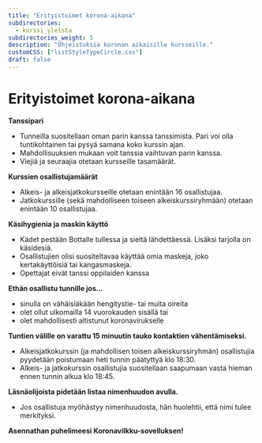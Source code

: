 ```yaml
---
title: "Erityistoimet korona-aikana"
subdirectories:
  - kurssi_yleista
subdirectories_weight: 5
description: "Ohjeistuksia koronan aikaisille kursseille."
customCSS: ["listStyleTypeCircle.css"]
draft: false
---
```


# Erityistoimet korona-aikana

**Tanssipari**

  - Tunneilla suositellaan oman parin kanssa tanssimista. Pari voi olla tuntikohtainen tai pysyä samana koko kurssin ajan.
  - Mahdollisuuksien mukaan voit tanssia vaihtuvan parin kanssa.
  - Viejiä ja seuraajia otetaan kursseille tasamäärät.

**Kurssien osallistujamäärät**

  - Alkeis- ja alkeisjatkokursseille otetaan enintään 16 osallistujaa.
  - Jatkokurssille (sekä mahdolliseen toiseen alkeiskurssiryhmään) otetaan enintään 10 osallistujaa.

**Käsihygienia ja maskin käyttö**

  - Kädet pestään Bottalle tullessa ja sieltä lähdettäessä. Lisäksi tarjolla on käsidesiä.
  - Osallistujien olisi suositeltavaa käyttää omia maskeja, joko kertakäyttöisiä tai kangasmaskeja.
  - Opettajat eivät tanssi oppilaiden kanssa

**Ethän osallistu tunnille jos...**

  - sinulla on vähäisiäkään hengitystie- tai muita oireita 
  - olet ollut ulkomailla 14 vuorokauden sisällä tai
  - olet mahdollisesti altistunut koronavirukselle 

**Tuntien välille on varattu 15 minuutin tauko kontaktien vähentämiseksi.**

  - Alkeisjatkokurssin (ja mahdollisen toisen alkeiskurssiryhmän) osallistujia pyydetään poistumaan heti tunnin päätyttyä klo 18:30.
  - Alkeis- ja jatkokurssin osallistujia suositellaan saapumaan vasta hieman ennen tunnin alkua klo 18:45.

**Läsnäolijoista pidetään listaa nimenhuudon avulla.** 

  - Jos osallistuja myöhästyy nimenhuudosta, hän huolehtii, että nimi tulee merkityksi.

**Asennathan puhelimeesi Koronavilkku-sovelluksen!**
